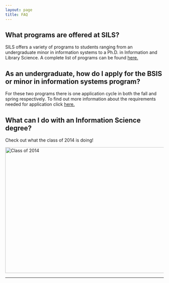 ```yaml
---
layout: page
title: FAQ
---
```


## What programs are offered at SILS?

SILS offers a variety of programs to students ranging from an undergraduate minor in information systems to a Ph.D. in Information and Library Science.
 A complete list of programs can be found [here.](https://sils.unc.edu/programs)

## As an undergraduate, how do I apply for the BSIS or minor in information systems program?

For these two programs there is one application cycle in both the fall and spring respectively. To find out more information about the requirements needed for application click [here.](https://sils.unc.edu/programs/undergraduate/admissions)

## What can I do with an Information Science degree?

Check out what the class of 2014 is doing!

<img src="https://sils.unc.edu/sites/default/files/classof2014jobplacement.jpg" alt = "Class of 2014" style="width:800px;height:400px;">



* * *


